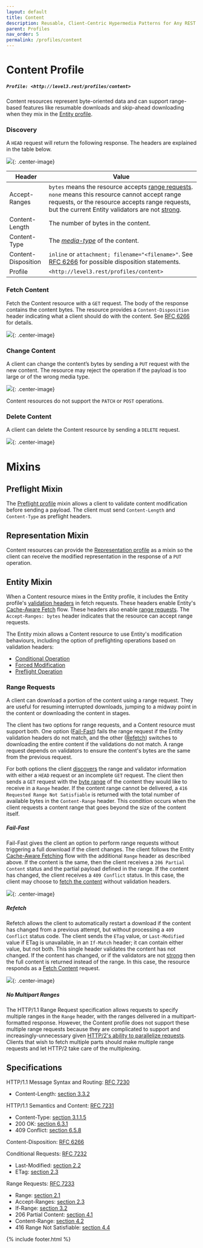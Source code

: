 ```yaml
---
layout: default
title: Content
description: Reusable, Client-Centric Hypermedia Patterns for Any REST API
parent: Profiles
nav_order: 5
permalink: /profiles/content
---
```

# Content Profile

##### `Profile: <http://level3.rest/profiles/content>`

Content resources represent byte-oriented data and can support range-based features like resumable downloads and skip-ahead downloading when they mix in the [Entity profile](entity.md).

### Discovery

A `HEAD` request will return the following response. The headers are explained in the table below.

![](content/discovery.svg){: .center-image}

| Header              | Value                                                        |
| ------------------- | ------------------------------------------------------------ |
| Accept-Ranges       | `bytes` means the resource accepts [range requests](#range-requests). `none` means this resource cannot accept range requests, or the resource accepts range requests, but the current Entity validators are not [strong](https://tools.ietf.org/html/rfc7232#section-2.1). |
| Content-Length      | The number of bytes in the content.                          |
| Content-Type        | The [*media-type*](https://tools.ietf.org/html/rfc7231#section-3.1.1.5) of the content. |
| Content-Disposition | `inline` or `attachment; filename="<filename>"`. See [RFC 6266](https://tools.ietf.org/html/rfc6266) for possible disposition statements. |
| Profile             | `<http://level3.rest/profiles/content>`                      |

### Fetch Content

Fetch the Content resource with a `GET` request. The body of the response contains the content bytes. The resource provides a `Content-Disposition` header indicating what a client should do with the content. See [RFC 6266](https://tools.ietf.org/html/rfc6266) for details.

![](content/fetch.svg){: .center-image}

### Change Content

A client can change the content’s bytes by sending a `PUT` request with the new content. The resource may reject the operation if the payload is too large or of the wrong media type.

![](content/modify.svg){: .center-image}

Content resources do not support the `PATCH` or `POST` operations.

### Delete Content

A client can delete the Content resource by sending a `DELETE` request.

![](content/delete.svg){: .center-image}

# Mixins

## Preflight Mixin

The [Preflight profile](preflight.md) mixin allows a client to validate content modification before sending a payload. The client must send `Content-Length` and `Content-Type` as preflight headers.

## Representation Mixin

Content resources can provide the [Representation profile](representation.md) as a mixin so the client can receive the modified representation in the response of a `PUT` operation.

## Entity Mixin

When a Content resource mixes in the Entity profile, it includes the Entity profile's [validation headers](entity.md#discovery) in fetch requests. These headers enable Entity's [Cache-Aware Fetch](entity.md#cache-aware-fetch) flow. These headers also enable [range requests](#range-requests). The `Accept-Ranges: bytes` header indicates that the resource can accept range requests.

The Entity mixin allows a Content resource to use Entity's modification behaviours, including the option of preflighting operations based on validation headers:

- [Conditional Operation](entity.md#conditional-operation)
- [Forced Modification](entity.md#forced-modification)
- [Preflight Operation](entity.md#preflight-operation)

### Range Requests

A client can download a portion of the content using a range request. They are useful for resuming interrupted downloads, jumping to a midway point in the content or downloading the content in stages.

The client has two options for range requests, and a Content resource must support both. One option ([Fail-Fast](#fail-fast)) fails the range request if the Entity validation headers do not match, and the other ([Refetch](#refetch)) switches to downloading the entire content if the validations do not match. A range request depends on validators to ensure the content's bytes are the same from the previous request.

For both options the client [discovers](#discovery) the range and validator information with either a `HEAD` request or an incomplete `GET` request. The client then sends a `GET` request with the [byte range](https://tools.ietf.org/html/rfc7233#section-2.1) of the content they would like to receive in a `Range` header. If the content range cannot be delivered, a `416 Requested Range Not Satisfiable` is returned with the total number of available bytes in the `Content-Range` header. This condition occurs when the client requests a content range that goes beyond the size of the content itself.

##### Fail-Fast

Fail-Fast gives the client an option to perform range requests without triggering a full download if the client changes. The client follows the Entity  [Cache-Aware Fetching](entity.md#cache-aware-fetch) flow with the additional `Range` header as described above. If the content is the same, then the client receives a `206 Partial Content` status and the partial payload defined in the range. If the content has changed, the client receives a `409 Conflict` status. In this case, the client may choose to [fetch the content](#fetch-content) without validation headers.

![](content/fail-fast.svg){: .center-image}

##### Refetch

Refetch allows the client to automatically restart a download if the content has changed from a previous attempt, but without processing a `409 Conflict` status code. The client sends the `ETag` value, or `Last-Modified` value if ETag is unavailable, in an `If-Match` header; it can contain either value, but not both. This single header validates the content has not changed. If the content has changed, or if the validators are not [strong](https://tools.ietf.org/html/rfc7232#section-2.1) then the full content is returned instead of the range. In this case, the resource responds as a [Fetch Content](#fetch-content) request.

![](content/refetch.svg){: .center-image}

##### No Multipart Ranges

The HTTP/1.1 Range Request specification allows requests to specify multiple ranges in the `Range` header, with the ranges delivered in a multipart-formatted response. However, the Content profile does not support these multiple range requests because they are complicated to support and increasingly-unnecessary given [HTTP/2's ability to parallelize requests](https://hpbn.co/http2/#request-and-response-multiplexing). Clients that wish to fetch multiple parts should make multiple range requests and let HTTP/2 take care of the multiplexing.

## Specifications

HTTP/1.1 Message Syntax and Routing: [RFC 7230](https://tools.ietf.org/html/rfc7230)

- Content-Length: [section 3.3.2](https://tools.ietf.org/html/rfc7230#section-3.3.2)

HTTP/1.1 Semantics and Content: [RFC 7231](https://tools.ietf.org/html/rfc7231)

- Content-Type: [section 3.1.1.5](https://tools.ietf.org/html/rfc7231#section-3.1.1.5)
- 200 OK: [section 6.3.1](https://tools.ietf.org/html/rfc7231#section-6.3.1)
- 409 Conflict: [section 6.5.8](https://tools.ietf.org/html/rfc7231#section-6.5.8)

Content-Disposition: [RFC 6266](https://tools.ietf.org/html/rfc6266)

Conditional Requests: [RFC 7232](https://tools.ietf.org/html/rfc7232)

- Last-Modified: [section 2.2](https://tools.ietf.org/html/rfc7232#section-2.2)
- ETag: [section 2.3](https://tools.ietf.org/html/rfc7232#section-2.3)

Range Requests: [RFC 7233](https://tools.ietf.org/html/rfc7233)

- Range: [section 2.1](https://tools.ietf.org/html/rfc7233#section-2.1)
- Accept-Ranges: [section 2.3](https://tools.ietf.org/html/rfc7233#section-2.3)
- If-Range: [section 3.2](https://tools.ietf.org/html/rfc7233#section-3.2)
- 206 Partial Content: [section 4.1](https://tools.ietf.org/html/rfc7233#section-4.1)
- Content-Range: [section 4.2](https://tools.ietf.org/html/rfc7233#section-4.2)
- 416 Range Not Satisfiable: [section 4.4](https://tools.ietf.org/html/rfc7233#section-4.4)

{% include footer.html %}